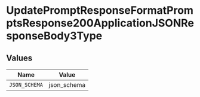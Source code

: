 # UpdatePromptResponseFormatPromptsResponse200ApplicationJSONResponseBody3Type


## Values

| Name          | Value         |
| ------------- | ------------- |
| `JSON_SCHEMA` | json_schema   |